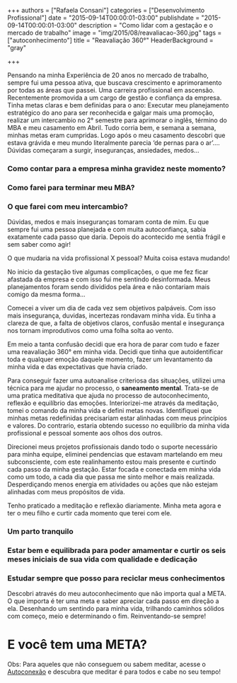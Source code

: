 +++
authors = ["Rafaela Consani"]
categories = ["Desenvolvimento Profissional"]
date = "2015-09-14T00:00:01-03:00"
publishdate = "2015-09-14T00:00:01-03:00"
description = "Como lidar com a gestação e o mercado de trabalho"
image = "img/2015/08/reavaliacao-360.jpg"
tags = ["autoconhecimento"]
title = "Reavaliação 360°"
  HeaderBackground = "gray"

+++


Pensando na minha Experiência de 20 anos no mercado de trabalho, sempre fui uma pessoa ativa, que buscava crescimento e aprimoramento por todas as áreas que passei. Uma carreira profissional em ascensão. Recentemente promovida a um cargo de gestão e confiança da empresa.
Tinha metas claras e bem definidas para o ano: Executar meu planejamento estratégico do ano para ser reconhecida e galgar mais uma promoção, realizar um intercambio no 2° semestre para aprimorar o inglês, término do MBA e meu casamento em Abril.
Tudo corria bem, e semana a semana, minhas metas eram cumpridas.
Logo após o meu casamento descobri que estava grávida e meu mundo literalmente parecia ‘de pernas para o ar’.... Dúvidas começaram a surgir, inseguranças, ansiedades, medos...

### Como contar para a empresa minha gravidez neste momento?
### Como farei para terminar meu MBA?
### O que farei com meu intercambio?

Dúvidas, medos e mais inseguranças tomaram conta de mim.
Eu que sempre fui uma pessoa planejada e com muita autoconfiança, sabia exatamente cada passo que daria. Depois do acontecido me sentia frágil e sem saber como agir!

O que mudaria na vida profissional X pessoal? Muita coisa estava mudando!

No inicio da gestação tive algumas complicações, o que me fez ficar afastada da empresa e com isso fui me sentindo desinformada. Meus planejamentos foram sendo divididos pela área e não contariam mais comigo da mesma forma...

Comecei a viver um dia de cada vez sem objetivos palpáveis. Com isso mais insegurança, duvidas, incertezas rondavam minha vida. Eu tinha a clareza de que, a falta de objetivos claros, confusão mental e insegurança nos tornam improdutivos como uma folha solta ao vento.

Em meio a tanta confusão decidi que era hora de parar com tudo e fazer uma reavaliação 360° em minha vida. Decidi que tinha que autoidentificar toda e qualquer emoção daquele momento, fazer um levantamento da minha vida e das expectativas que havia criado.

Para conseguir fazer uma autoanalise criteriosa das situações, utilizei uma técnica para me ajudar no processo, o **saneamento mental**. Trata-se de uma pratica meditativa que ajuda no processo de autoconhecimento, reflexão e equilíbrio das emoções.
Interiorizei-me através da meditação, tomei o comando da minha vida e defini metas novas. Identifiquei que minhas metas redefinidas precisariam estar alinhadas com meus princípios e valores. Do contrario, estaria obtendo sucesso no equilíbrio da minha vida profissional e pessoal somente aos olhos dos outros.

Direcionei meus projetos profissionais dando todo o suporte necessário para minha equipe, eliminei pendencias que estavam martelando em meu subconsciente, com este realinhamento estou mais presente e curtindo cada passo da minha gestação.
Estar focada e conectada em minha vida como um todo, a cada dia que passa me sinto melhor e mais realizada. Desperdiçando menos energia em atividades ou ações que não estejam alinhadas com meus propósitos de vida.

Tenho praticado a meditação e reflexão diariamente. Minha meta agora e ter o meu filho e curtir cada momento que terei com ele.

### Um parto tranquilo
### Estar bem e equilibrada para poder amamentar e curtir os seis meses iniciais de sua vida com qualidade e dedicação
### Estudar sempre que posso para reciclar meus conhecimentos

Descobri através do meu autoconhecimento que não importa qual a META. O que importa é ter uma meta e saber apreciar cada passo em direção a ela. Desenhando um sentindo para minha vida, trilhando caminhos sólidos com começo, meio e determinando o fim. Reinventando-se sempre!

# E você tem uma META?

Obs: Para aqueles que não conseguem ou sabem meditar, acesse o [Autoconexão](autoconexao.org.br) e descubra que meditar é para todos e cabe no seu tempo!
